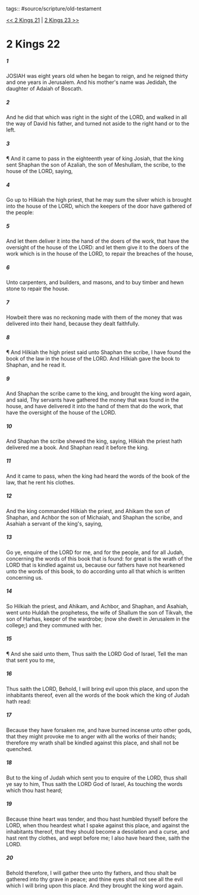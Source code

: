 tags:: #source/scripture/old-testament

[<< 2 Kings 21](/Old_Testament/12_2_Kings/2_Kings_21.md) | [2 Kings 23 >>](/Old_Testament/12_2_Kings/2_Kings_23.md)

# 2 Kings 22

##### 1

JOSIAH was eight years old when he began to reign, and he reigned thirty and one years in Jerusalem. And his mother's name was Jedidah, the daughter of Adaiah of Boscath.

##### 2

And he did that which was right in the sight of the LORD, and walked in all the way of David his father, and turned not aside to the right hand or to the left.

##### 3

¶ And it came to pass in the eighteenth year of king Josiah, that the king sent Shaphan the son of Azaliah, the son of Meshullam, the scribe, to the house of the LORD, saying,

##### 4

Go up to Hilkiah the high priest, that he may sum the silver which is brought into the house of the LORD, which the keepers of the door have gathered of the people:

##### 5

And let them deliver it into the hand of the doers of the work, that have the oversight of the house of the LORD: and let them give it to the doers of the work which is in the house of the LORD, to repair the breaches of the house,

##### 6

Unto carpenters, and builders, and masons, and to buy timber and hewn stone to repair the house.

##### 7

Howbeit there was no reckoning made with them of the money that was delivered into their hand, because they dealt faithfully.

##### 8

¶ And Hilkiah the high priest said unto Shaphan the scribe, I have found the book of the law in the house of the LORD. And Hilkiah gave the book to Shaphan, and he read it.

##### 9

And Shaphan the scribe came to the king, and brought the king word again, and said, Thy servants have gathered the money that was found in the house, and have delivered it into the hand of them that do the work, that have the oversight of the house of the LORD.

##### 10

And Shaphan the scribe shewed the king, saying, Hilkiah the priest hath delivered me a book. And Shaphan read it before the king.

##### 11

And it came to pass, when the king had heard the words of the book of the law, that he rent his clothes.

##### 12

And the king commanded Hilkiah the priest, and Ahikam the son of Shaphan, and Achbor the son of Michaiah, and Shaphan the scribe, and Asahiah a servant of the king's, saying,

##### 13

Go ye, enquire of the LORD for me, and for the people, and for all Judah, concerning the words of this book that is found: for great is the wrath of the LORD that is kindled against us, because our fathers have not hearkened unto the words of this book, to do according unto all that which is written concerning us.

##### 14

So Hilkiah the priest, and Ahikam, and Achbor, and Shaphan, and Asahiah, went unto Huldah the prophetess, the wife of Shallum the son of Tikvah, the son of Harhas, keeper of the wardrobe; (now she dwelt in Jerusalem in the college;) and they communed with her.

##### 15

¶ And she said unto them, Thus saith the LORD God of Israel, Tell the man that sent you to me,

##### 16

Thus saith the LORD, Behold, I will bring evil upon this place, and upon the inhabitants thereof, even all the words of the book which the king of Judah hath read:

##### 17

Because they have forsaken me, and have burned incense unto other gods, that they might provoke me to anger with all the works of their hands; therefore my wrath shall be kindled against this place, and shall not be quenched.

##### 18

But to the king of Judah which sent you to enquire of the LORD, thus shall ye say to him, Thus saith the LORD God of Israel, As touching the words which thou hast heard;

##### 19

Because thine heart was tender, and thou hast humbled thyself before the LORD, when thou heardest what I spake against this place, and against the inhabitants thereof, that they should become a desolation and a curse, and hast rent thy clothes, and wept before me; I also have heard thee, saith the LORD.

##### 20

Behold therefore, I will gather thee unto thy fathers, and thou shalt be gathered into thy grave in peace; and thine eyes shall not see all the evil which I will bring upon this place. And they brought the king word again.
